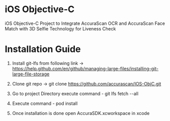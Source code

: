 # iOS Objective-C 
iOS Objective-C Project to Integrate AccuraScan OCR and AccuraScan Face Match with 3D Selfie Technology for Liveness Check

# Installation Guide

1. Install git-lfs from following link -> https://help.github.com/en/github/managing-large-files/installing-git-large-file-storage

2. Clone git repo -> git clone https://github.com/accurascan/IOS-ObjC.git

3. Go to project Directory execute command - git lfs fetch --all

4. Execute command - pod install

5. Once installation is done open AccuraSDK.xcworkspace in xcode
